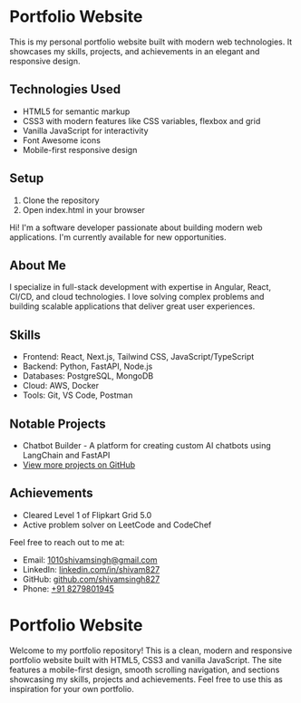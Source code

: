 
# Portfolio Website
This is my personal portfolio website built with modern web technologies. It showcases my skills, projects, and achievements in an elegant and responsive design.

## Technologies Used
- HTML5 for semantic markup
- CSS3 with modern features like CSS variables, flexbox and grid
- Vanilla JavaScript for interactivity
- Font Awesome icons
- Mobile-first responsive design


## Setup
1. Clone the repository
2. Open index.html in your browser



Hi! I'm a software developer passionate about building modern web applications. I'm currently available for new opportunities.

## About Me
I specialize in full-stack development with expertise in Angular, React, CI/CD, and cloud technologies. I love solving complex problems and building scalable applications that deliver great user experiences.

## Skills
- Frontend: React, Next.js, Tailwind CSS, JavaScript/TypeScript
- Backend: Python, FastAPI, Node.js
- Databases: PostgreSQL, MongoDB
- Cloud: AWS, Docker
- Tools: Git, VS Code, Postman

## Notable Projects
- Chatbot Builder - A platform for creating custom AI chatbots using LangChain and FastAPI
- [View more projects on GitHub](https://github.com/shivamsingh827)

## Achievements
- Cleared Level 1 of Flipkart Grid 5.0
- Active problem solver on LeetCode and CodeChef

Feel free to reach out to me at:
- Email: [1010shivamsingh@gmail.com](mailto:1010shivamsingh@gmail.com)
- LinkedIn: [linkedin.com/in/shivam827](https://linkedin.com/in/shivam827)
- GitHub: [github.com/shivamsingh827](https://github.com/shivamsingh827)
- Phone: [+91 8279801945](tel:+918279801945)

# Portfolio Website

Welcome to my portfolio repository! This is a clean, modern and responsive portfolio website built with HTML5, CSS3 and vanilla JavaScript. The site features a mobile-first design, smooth scrolling navigation, and sections showcasing my skills, projects and achievements. Feel free to use this as inspiration for your own portfolio.